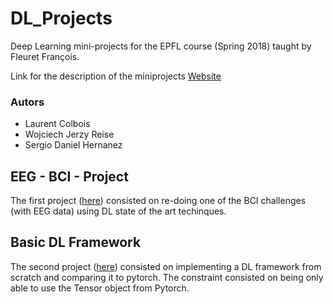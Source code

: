 # DL_Projects

Deep Learning mini-projects for the EPFL course (Spring 2018) taught by Fleuret François.

Link for the description of the miniprojects [Website](https://documents.epfl.ch/users/f/fl/fleuret/www/dlc/#mini-projects)

### Autors

* Laurent Colbois
* Wojciech Jerzy Reise
* Sergio Daniel Hernanez

## EEG - BCI - Project
The first project ([here](https://github.com/sercharpak/DL_Projects/tree/master/EEG-BCI-Project/)) consisted on re-doing one of the 
BCI challenges (with EEG data) using DL state of the art techinques.

## Basic DL Framework
The second project ([here](https://github.com/sercharpak/DL_Projects/tree/master/Basic-DL-Framework-Project/)) consisted on implementing a DL 
framework from scratch and comparing it to pytorch. The constraint consisted 
on being only able to use the Tensor object from Pytorch.


